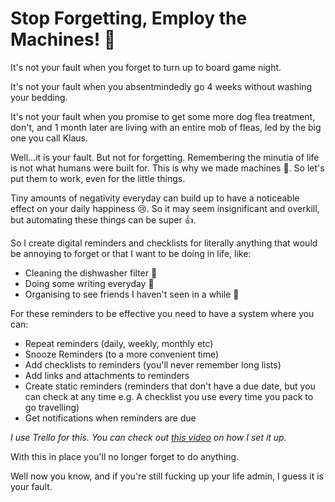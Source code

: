 # Stop Forgetting, Employ the Machines! 🤖

It's not your fault when you forget to turn up to board game night.

It's not your fault when you absentmindedly go 4 weeks without washing your bedding.

It's not your fault when you promise to get some more dog flea treatment, don't, and 1 month later are living with an entire mob of fleas, led by the big one you call Klaus.

Well...it is your fault. But not for forgetting. Remembering the minutia of life is not what humans were built for. This is why we made machines 🤖. So let's put them to work, even for the little things.

Tiny amounts of negativity everyday can build up to have a noticeable effect on your daily happiness 😢. So it may seem insignificant and overkill, but automating these things can be super 👍.

So I create digital reminders and checklists for literally anything that would be annoying to forget or that I want to be doing in life, like:

- Cleaning the dishwasher filter 🧽
- Doing some writing everyday 📝
- Organising to see friends I haven't seen in a while 👫

For these reminders to be effective you need to have a system where you can:

- Repeat reminders (daily, weekly, monthly etc)
- Snooze Reminders (to a more convenient time)
- Add checklists to reminders (you'll never remember long lists)
- Add links and attachments to reminders
- Create static reminders (reminders that don't have a due date, but you can check at any time e.g. A checklist you use every time you pack to go travelling)
- Get notifications when reminders are due

_I use Trello for this. You can check out [this video](https://youtu.be/zVIOBTKeM50) on how I set it up._

With this in place you'll no longer forget to do anything.

Well now you know, and if you're still fucking up your life admin, I guess it is your fault.
